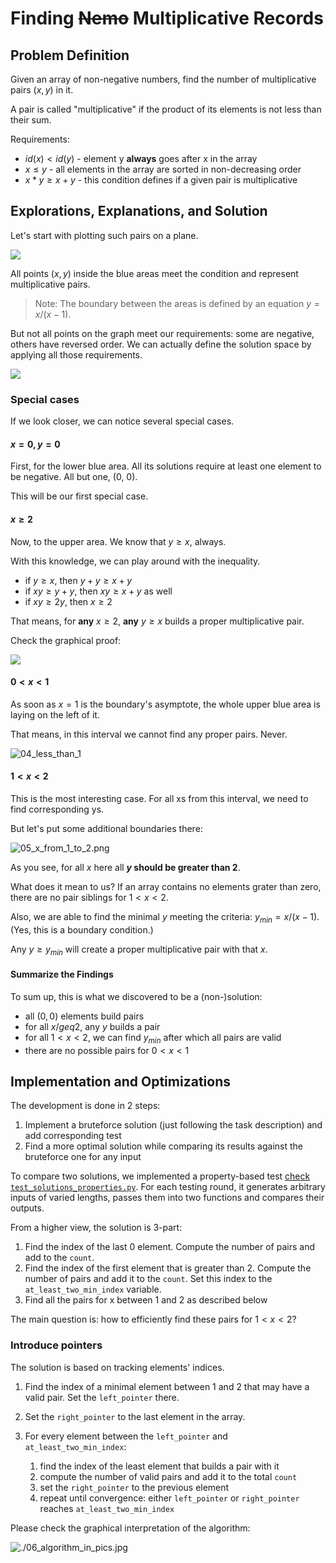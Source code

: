 # Finding ~~Nemo~~ Multiplicative Records

## Problem Definition

Given an array of non-negative numbers, find the number of multiplicative pairs $(x, y)$ in it.

A pair is called "multiplicative" if the product of its elements is not less than their sum.

Requirements:

- $id(x) < id(y)$ - element y **always** goes after x in the array
- $x \leq y$ - all elements in the array are sorted in non-decreasing order
- $x * y \geq x + y$ - this condition defines if a given pair is multiplicative

## Explorations, Explanations, and Solution

Let's start with plotting such pairs on a plane.

![](./01_graphical_representation.png)

All points $(x, y)$ inside the blue areas meet the condition and
represent multiplicative pairs.

> Note: The boundary between the areas is defined by an equation $y = x / (x - 1)$.

But not all points on the graph meet our requirements:
some are negative, others have reversed order.
We can actually define the solution space by applying all those requirements.

![](./02_solution_space.png)

### Special cases

If we look closer, we can notice several special cases.

#### $x = 0, y = 0$

First, for the lower blue area.
All its solutions require at least one element to be negative.
All but one, (0, 0).

This will be our first special case.

#### $x \geq 2$

Now, to the upper area. We know that $y \geq x$, always.

With this knowledge, we can play around with the inequality.

- if $y \geq x$, then $y + y \geq x + y$
- if $xy \geq y + y$, then $xy \geq x + y$ as well
- if $xy \geq 2y$, then $x \geq 2$

That means, for **any** $x \geq 2$, **any** $y \geq x$ builds a proper multiplicative pair.

Check the graphical proof:

![](./03_x_gte_2.png)

#### $0 < x < 1$

As soon as $x = 1$ is the boundary's asymptote,
the whole upper blue area is laying on the left of it.

That means, in this interval we cannot find any proper pairs. Never.

![04_less_than_1](04_less_than_1.png)

#### $1 < x < 2$

This is the most interesting case. For all xs from this interval, we need to find
corresponding ys.

But let's put some additional boundaries there:

![05_x_from_1_to_2.png](05_x_from_1_to_2.png)

As you see, for all $x$ here all **$y$ should be greater than 2**.

What does it mean to us? If an array contains no elements grater than zero,
there are no pair siblings for $1 < x < 2$.

Also, we are able to find the minimal $y$ meeting the criteria: $y_{min} = x / (x - 1)$.
(Yes, this is a boundary condition.)

Any $y \geq y_{min}$ will create a proper multiplicative pair with that $x$.

#### Summarize the Findings

To sum up, this is what we discovered to be a (non-)solution:

- all $(0, 0)$ elements build pairs
- for all $x /geq 2$, any $y$ builds a pair
- for all $1 < x < 2$, we can find $y_{min}$ after which all pairs are valid
- there are no possible pairs for $0 < x < 1$

## Implementation and Optimizations

The development is done in 2 steps:

1. Implement a bruteforce solution (just following the task description)
   and add corresponding test
2. Find a more optimal solution while comparing its results against the bruteforce one
   for any input

To compare two solutions, we implemented a property-based test
[check `test_solutions_properties.py`](../test_solutions_properties.py).
For each testing round, it generates arbitrary inputs of varied lengths,
passes them into two functions and compares their outputs.

From a higher view, the solution is 3-part:

1. Find the index of the last 0 element. Compute the number of pairs and add to the `count`.
2. Find the index of the first element that is greater than 2. 
Compute the number of pairs and add it to the `count`. 
Set this index to the `at_least_two_min_index` variable. 
3. Find all the pairs for x between 1 and 2 as described below

The main question is: how to efficiently find these pairs for $1 < x < 2$?

### Introduce pointers

The solution is based on tracking elements' indices. 

1. Find the index of a minimal element between 1 and 2 that may have a valid pair.
Set the `left_pointer` there.

2. Set the `right_pointer` to the last element in the array.

3. For every element between the `left_pointer` and `at_least_two_min_index`:
   1. find the index of the least element that builds a pair with it 
   2. compute the number of valid pairs and add it to the total `count`
   3. set the `right_pointer` to the previous element
   4. repeat until convergence: either `left_pointer` or `right_pointer`
      reaches `at_least_two_min_index`

Please check the graphical interpretation of the algorithm:

![./06_algorithm_in_pics.jpg](./06_algorithm_in_pics.jpg)

